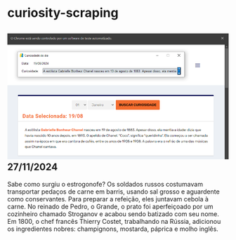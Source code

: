 # curiosity-scraping
![Budget](./execucao.png)
27/11/2024
-
Sabe como surgiu o estrogonofe? Os soldados russos costumavam transportar pedaços de carne em barris, usando sal grosso e aguardente como conservantes. Para preparar a refeição, eles juntavam cebola à carne. No reinado de Pedro, o Grande, o prato foi aperfeiçoado por um cozinheiro chamado Stroganov e acabou sendo batizado com seu nome. Em 1800, o chef francês Thierry Costet, trabalhando na Rússia, adicionou os ingredientes nobres: champignons, mostarda, páprica e molho inglês.

